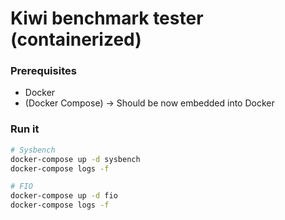 # Kiwi benchmark tester (containerized)

### Prerequisites
- Docker
- (Docker Compose) -> Should be now embedded into Docker

### Run it
```sh
# Sysbench
docker-compose up -d sysbench
docker-compose logs -f

# FIO
docker-compose up -d fio
docker-compose logs -f
```
